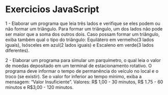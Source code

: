 # Exercicios JavaScript

1 - Elaborar um programa que leia três lados e verifique se eles podem ou não formar um triângulo. Para formar um triângulo, um dos lados não pode ser maior que a soma dos outros dois. Caso possam formar um triângulo, exiba também qual o tipo do triângulo: Equilátero em vermelho(3 lados iguais), Isósceles em azul(2 lados iguais) e Escaleno em verde(3 lados diferentes).

2 - Elaborar um programa para simular um parquímetro, o qual leia o valor de moedas depositado em um terminal de estacionamento rotativo. O programa deve informar o tempo de permanência do veículo no local e o troco (se existir). Se o valor for inferior ao tempo mínimo, exiba a mensagem: “Valor Insuficiente”. Valores: R$ 1,00 - 30 minutos, R$ 1.75 - 60 minutos e R$3,00 - 120 minutos.
